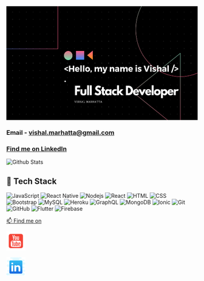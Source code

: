 
<!--
**Marhatta/Marhatta** is a ✨ _special_ ✨ repository because its `README.md` (this file) appears on your GitHub profile.

Here are some ideas to get you started:

- 🔭 I’m currently working on ...
- 🌱 I’m currently learning ...
- 👯 I’m looking to collaborate on ...
- 🤔 I’m looking for help with ...
- 💬 Ask me about ...
- 📫 How to reach me: ...
- 😄 Pronouns: ...
- ⚡ Fun fact: ...
-->

  <img src='https://raw.githubusercontent.com/Marhatta/Marhatta/master/_Hello%2C%20my%20name%20is%20Vishal%20__.%20Nice%20to%20meet%20you..png'  height='300'  align='center'/>

### <p>Email - vishal.marhatta@gmail.com</p>
### <p><a href='https://www.linkedin.com/in/vishal-marhatta-749068140/'> Find me on LinkedIn</a> </p>

 

![Github Stats](https://github-readme-stats.vercel.app/api?username=Marhatta&show_icons=true)

## 🔭 Tech Stack

![JavaScript](https://img.shields.io/badge/-JavaScript-black?style=flat-square&logo=javascript)
![React Native](https://img.shields.io/badge/-React%20Native-green)
![Nodejs](https://img.shields.io/badge/-Nodejs-black?style=flat-square&logo=Node.js)
![React](https://img.shields.io/badge/-React-black?style=flat-square&logo=react)
![HTML](https://img.shields.io/badge/-HTML5-E34F26?style=flat-square&logo=html5&logoColor=white)
![CSS](https://img.shields.io/badge/-CSS3-1572B6?style=flat-square&logo=css3)
![Bootstrap](https://img.shields.io/badge/-Bootstrap-563D7C?style=flat-square&logo=bootstrap)
![MySQL](https://img.shields.io/badge/-MySQL-black?style=flat-square&logo=mysql)
![Heroku](https://img.shields.io/badge/-Heroku-430098?style=flat-square&logo=heroku)
![GraphQL](https://img.shields.io/badge/-GraphQL-E10098?style=flat-square&logo=graphql)
![MongoDB](https://img.shields.io/badge/-MongoDB-black?style=flat-square&logo=mongodb)
![Ionic](https://img.shields.io/badge/Ionic-Ionic-brightgreen)
![Git](https://img.shields.io/badge/-Git-black?style=flat-square&logo=git)
![GitHub](https://img.shields.io/badge/-GitHub-181717?style=flat-square&logo=github)
![Flutter](https://img.shields.io/badge/-Flutter-blue)
![Firebase](https://img.shields.io/badge/-Firebase-orange)



  <p><a href='https://www.youtube.com/channel/UCRWb7Of3KbI5Iy0LekuttNw'> 📫 Find me on</a></p>
  <div>
  <a href='https://www.youtube.com/channel/UCRWb7Of3KbI5Iy0LekuttNw'><img src='https://raw.githubusercontent.com/Marhatta/Marhatta/master/icons8-youtube-squared-480.png' width='50' height='50'/></a>
  
  <a href='https://www.linkedin.com/in/vishal-marhatta-749068140/' ><img src='https://raw.githubusercontent.com/Marhatta/Marhatta/master/icons8-linkedin-512.png' width='50' height='50'/></a>
  
